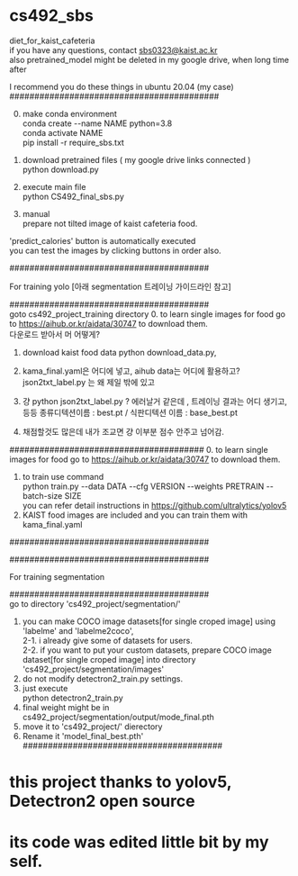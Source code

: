 # cs492_sbs
diet_for_kaist_cafeteria  
if you have any questions, contact sbs0323@kaist.ac.kr  
also pretrained_model might be deleted in my google drive, when long time after  

I recommend you do these things in ubuntu 20.04 (my case)  
##########################################  

0. make conda environment   
conda create --name NAME python=3.8  
conda activate NAME  
pip install -r require_sbs.txt  
 
1. download pretrained files ( my google drive links connected )  
python download.py  

2. execute main file  
python CS492_final_sbs.py  

3. manual  
prepare not tilted image of kaist cafeteria food.  

'predict_calories' button is automatically executed    
you can test the images by clicking buttons in order also.    

########################################  

For training yolo [아래 segmentation 트레이닝 가이드라인 참고]

########################################  
goto cs492_project_training directory
0. to learn single images for food go to https://aihub.or.kr/aidata/30747 to download them.  
다운로드 받아서 머 어떻게? 

1. download kaist food data
python download_data.py, 

2. kama_final.yaml은 어디에 넣고, aihub data는 어디에 활용하고? json2txt_label.py 는 왜 제일 밖에 있고  
3. 걍 python json2txt_label.py ? 에러날거 같은데 , 트레이닝 결과는 어디 생기고, 등등
  종류디텍션이름 : best.pt / 식판디텍션 이름 : base_best.pt
5. 채점할것도 많은데 내가 조교면 걍 이부분 점수 안주고 넘어감. 

#######################################
0. to learn single images for food go to https://aihub.or.kr/aidata/30747 to download them.  
1. to train use command  
python train.py --data DATA --cfg VERSION --weights PRETRAIN --batch-size SIZE  
you can refer detail instructions in https://github.com/ultralytics/yolov5  
2. KAIST food images are included and you can train them with kama_final.yaml  

########################################  

########################################  

For training segmentation  

########################################  
go to directory 'cs492_project/segmentation/'  
1. you can make COCO image datasets[for single croped image] using 'labelme' and 'labelme2coco',   
2-1. i already give some of datasets for users.  
2-2. if you want to put your custom datasets, prepare COCO image dataset[for single croped image] into directory 'cs492_project/segmentation/images'  
3. do not modify detectron2_train.py settings.   
4. just execute  
   python detectron2_train.py  
5. final weight might be in cs492_project/segmentation/output/mode_final.pth  
6. move it to 'cs492_project/' dierectory  
7. Rename it 'model_final_best.pth'  
########################################  

# this project thanks to yolov5, Detectron2 open source    
# its code was edited little bit by my self.  
